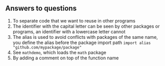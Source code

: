 ## Answers to questions
1. To separate code that we want to reuse in other programs
2. The identifier with the capital letter can be seen by other packages or programs, an identifier with a lowercase letter cannot
3. The alias is used to avoid conflicts with packages of the same name, you define the alias before the package import path `import alias "github.com/mypackage/package"`
4. See `mathdemo`, which loads the `math` package
5. By adding a comment on top of the function name
